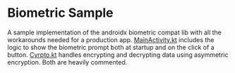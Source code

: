 # Biometric Sample

A sample implementation of the androidx biometric compat lib with all the workarounds needed for a
production app. [MainActivity.kt](app/src/main/java/me/tatarka/biometricssample/MainActivity.kt)
includes the logic to show the biometric prompt both at startup and on the click of a button.
[Cyrpto.kt](app/src/main/java/me/tatarka/biometricssample/Crypto.kt) handles encrypting and
decrypting data using asymmetric encryption. Both are heavily commented.